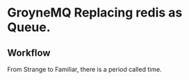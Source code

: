 # GroyneMQ Replacing redis as Queue.

## Workflow
From Strange to Familiar, there is a period called time.
